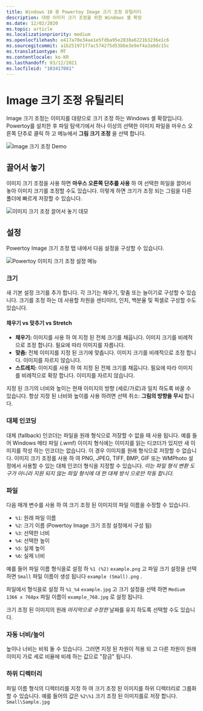 ```yaml
---
title: Windows 10 용 Powertoy Image 크기 조정 유틸리티
description: 대량 이미지 크기 조정을 위한 Windows 셸 확장
ms.date: 12/02/2020
ms.topic: article
ms.localizationpriority: medium
ms.openlocfilehash: e417a70e34ae1e5fdba95e2838a6221b3236e1c6
ms.sourcegitcommit: a1b251971f7ac574275d53bbe3e9ef4a3a9dc15c
ms.translationtype: MT
ms.contentlocale: ko-KR
ms.lasthandoff: 03/12/2021
ms.locfileid: "103417081"
---
```

# <a name="image-resizer-utility"></a>Image 크기 조정 유틸리티

Image 크기 조정는 이미지를 대량으로 크기 조정 하는 Windows 셸 확장입니다. Powertoy를 설치한 후 파일 탐색기에서 하나 이상의 선택한 이미지 파일을 마우스 오른쪽 단추로 클릭 하 고 메뉴에서 **그림 크기 조정** 을 선택 합니다.

![Image 크기 조정 Demo](../images/powertoys-resize-images.gif)

## <a name="drag-and-drop"></a>끌어서 놓기

이미지 크기 조정을 사용 하면 **마우스 오른쪽 단추를 사용** 하 여 선택한 파일을 끌어서 놓아 이미지 크기를 조정할 수도 있습니다. 이렇게 하면 크기가 조정 되는 그림을 다른 폴더에 빠르게 저장할 수 있습니다.

![이미지 크기 조정 끌어서 놓기 데모](../images/powertoys-resize-drag-drop.gif)

## <a name="settings"></a>설정

Powertoy Image 크기 조정 탭 내에서 다음 설정을 구성할 수 있습니다.

![Powertoy 이미지 크기 조정 설정 메뉴](../images/powertoys-imageresize-settings.png)

### <a name="sizes"></a>크기

새 기본 설정 크기를 추가 합니다. 각 크기는 채우기, 맞춤 또는 늘이기로 구성할 수 있습니다. 크기를 조정 하는 데 사용할 차원을 센티미터, 인치, 백분율 및 픽셀로 구성할 수도 있습니다.

#### <a name="fill-vs-fit-vs-stretch"></a>채우기 vs 맞추기 vs Stretch

- **채우기:** 이미지를 사용 하 여 지정 된 전체 크기를 채웁니다. 이미지 크기를 비례적으로 조정 합니다. 필요에 따라 이미지를 자릅니다.
- **맞춤:** 전체 이미지를 지정 된 크기에 맞춥니다. 이미지 크기를 비례적으로 조정 합니다. 이미지를 자르지 않습니다.
- **스트레치:** 이미지를 사용 하 여 지정 된 전체 크기를 채웁니다. 필요에 따라 이미지를 비례적으로 확장 합니다. 이미지를 자르지 않습니다.

지정 된 크기의 너비와 높이는 현재 이미지의 방향 (세로/가로)과 일치 하도록 바꿀 수 있습니다. 항상 지정 된 너비와 높이를 사용 하려면 선택 취소: **그림의 방향을 무시** 합니다.


### <a name="fallback-encoding"></a>대체 인코딩

대체 (fallback) 인코더는 파일을 원래 형식으로 저장할 수 없을 때 사용 됩니다. 예를 들어 Windows 메타 파일 (.wmf) 이미지 형식에는 이미지를 읽는 디코더가 있지만 새 이미지를 작성 하는 인코더는 없습니다. 이 경우 이미지를 원래 형식으로 저장할 수 없습니다. 이미지 크기 조정를 사용 하 여 PNG, JPEG, TIFF, BMP, GIF 또는 WMPhoto 설정에서 사용할 수 있는 대체 인코더 형식을 지정할 수 있습니다. *이는 파일 형식 변환 도구가 아니라 지원 되지 않는 파일 형식에 대 한 대체 방식 으로만 작동 합니다.*

### <a name="file"></a>파일

다음 매개 변수를 사용 하 여 크기 조정 된 이미지의 파일 이름을 수정할 수 있습니다.

- `%1`: 원래 파일 이름
- `%2`: 크기 이름 (Powertoy Image 크기 조정 설정에서 구성 됨)
- `%3`: 선택한 너비
- `%4`: 선택한 높이
- `%5`: 실제 높이
- `%6`: 실제 너비

예를 들어 파일 이름 형식을로 설정 하 `%1 (%2)` `example.png` 고 파일 크기 설정을 선택 하면 `Small` 파일 이름이 생성 됩니다 `example (Small).png` .

파일에서 형식을로 설정 하 `%1_%4` `example.jpg` 고 크기 설정을 선택 하면 `Medium 1366 x 768px` 파일 이름이 `example_768.jpg` 로 설정 됩니다.

크기 조정 된 이미지의 원래 *마지막으로 수정한* 날짜를 유지 하도록 선택할 수도 있습니다.

### <a name="auto-widthheight"></a>자동 너비/높이

높이나 너비는 비워 둘 수 있습니다. 그러면 지정 된 차원이 적용 되 고 다른 차원이 원래 이미지 가로 세로 비율에 비례 하는 값으로 "잠금" 됩니다.

### <a name="sub-directories"></a>하위 디렉터리

파일 이름 형식의 디렉터리를 지정 하 여 크기 조정 된 이미지를 하위 디렉터리로 그룹화 할 수 있습니다. 예를 들어의 값은 `%2\%1` 크기 조정 된 이미지를로 저장 합니다. `Small\Sample.jpg`

